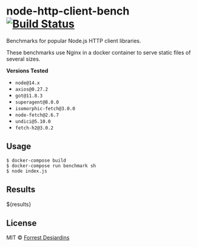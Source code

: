 # node-http-client-bench [![Build Status][travis-image]][travis-url]

Benchmarks for popular Node.js HTTP client libraries.

These benchmarks use Nginx in a docker container to serve static files of several sizes.

**Versions Tested**

- `node@14.x`
- `axios@0.27.2`
- `got@11.8.3`
- `superagent@8.0.0`
- `isomorphic-fetch@3.0.0`
- `node-fetch@2.6.7`
- `undici@5.10.0`
- `fetch-h2@3.0.2`

## Usage

```
$ docker-compose build
$ docker-compose run benchmark sh
$ node index.js
```

## Results

\${results}

## License

MIT © [Forrest Desjardins](https://github.com/fdesjardins)

[travis-url]: https://travis-ci.org/fdesjardins/node-http-client-bench
[travis-image]: https://img.shields.io/travis/fdesjardins/node-http-client-bench.svg?style=flat
